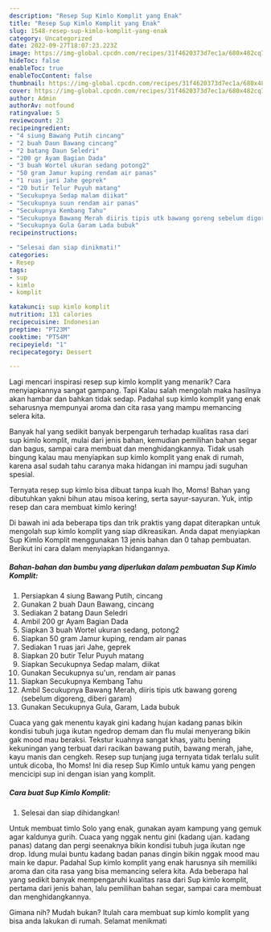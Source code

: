 ```yaml
---
description: "Resep Sup Kimlo Komplit yang Enak"
title: "Resep Sup Kimlo Komplit yang Enak"
slug: 1548-resep-sup-kimlo-komplit-yang-enak
category: Uncategorized
date: 2022-09-27T18:07:23.223Z
image: https://img-global.cpcdn.com/recipes/31f4620373d7ec1a/680x482cq70/sup-kimlo-komplit-foto-resep-utama.jpg
hideToc: false
enableToc: true
enableTocContent: false
thumbnail: https://img-global.cpcdn.com/recipes/31f4620373d7ec1a/680x482cq70/sup-kimlo-komplit-foto-resep-utama.jpg
cover: https://img-global.cpcdn.com/recipes/31f4620373d7ec1a/680x482cq70/sup-kimlo-komplit-foto-resep-utama.jpg
author: Admin
authorAv: notfound
ratingvalue: 5
reviewcount: 23
recipeingredient:
- "4 siung Bawang Putih cincang"
- "2 buah Daun Bawang cincang"
- "2 batang Daun Seledri"
- "200 gr Ayam Bagian Dada"
- "3 buah Wortel ukuran sedang potong2"
- "50 gram Jamur kuping rendam air panas"
- "1 ruas jari Jahe geprek"
- "20 butir Telur Puyuh matang"
- "Secukupnya Sedap malam diikat"
- "Secukupnya suun rendam air panas"
- "Secukupnya Kembang Tahu"
- "Secukupnya Bawang Merah diiris tipis utk bawang goreng sebelum digoreng diberi garam"
- "Secukupnya Gula Garam Lada bubuk"
recipeinstructions:

- "Selesai dan siap dinikmati!"
categories:
- Resep
tags:
- sup
- kimlo
- komplit

katakunci: sup kimlo komplit 
nutrition: 131 calories
recipecuisine: Indonesian
preptime: "PT23M"
cooktime: "PT54M"
recipeyield: "1"
recipecategory: Dessert

---
```



Lagi mencari inspirasi resep sup kimlo komplit yang menarik? Cara menyiapkannya sangat gampang. Tapi Kalau salah mengolah maka hasilnya akan hambar dan bahkan tidak sedap. Padahal sup kimlo komplit yang enak seharusnya mempunyai aroma dan cita rasa yang mampu memancing selera kita.


Banyak hal yang sedikit banyak berpengaruh terhadap kualitas rasa dari sup kimlo komplit, mulai dari jenis bahan, kemudian pemilihan bahan segar dan bagus, sampai cara membuat dan menghidangkannya. Tidak usah bingung kalau mau menyiapkan sup kimlo komplit yang enak di rumah, karena asal sudah tahu caranya maka hidangan ini mampu jadi suguhan spesial.

Ternyata resep sup kimlo bisa dibuat tanpa kuah lho, Moms! Bahan yang dibutuhkan yakni bihun atau misoa kering, serta sayur-sayuran. Yuk, intip resep dan cara membuat kimlo kering!


Di bawah ini ada beberapa tips dan trik praktis yang dapat diterapkan untuk mengolah sup kimlo komplit yang siap dikreasikan. Anda dapat menyiapkan Sup Kimlo Komplit menggunakan 13 jenis bahan dan 0 tahap pembuatan. Berikut ini cara dalam menyiapkan hidangannya.

<!--inarticleads1-->

##### Bahan-bahan dan bumbu yang diperlukan dalam pembuatan Sup Kimlo Komplit:

1. Persiapkan 4 siung Bawang Putih, cincang
1. Gunakan 2 buah Daun Bawang, cincang
1. Sediakan 2 batang Daun Seledri
1. Ambil 200 gr Ayam Bagian Dada
1. Siapkan 3 buah Wortel ukuran sedang, potong2
1. Siapkan 50 gram Jamur kuping, rendam air panas
1. Sediakan 1 ruas jari Jahe, geprek
1. Siapkan 20 butir Telur Puyuh matang
1. Siapkan Secukupnya Sedap malam, diikat
1. Gunakan Secukupnya su&#39;un, rendam air panas
1. Siapkan Secukupnya Kembang Tahu
1. Ambil Secukupnya Bawang Merah, diiris tipis utk bawang goreng (sebelum digoreng, diberi garam)
1. Gunakan Secukupnya Gula, Garam, Lada bubuk


Cuaca yang gak menentu kayak gini kadang hujan kadang panas bikin kondisi tubuh juga ikutan ngedrop demam dan flu mulai menyerang bikin gak mood mau beraksi. Tekstur kuahnya sangat khas, yaitu bening kekuningan yang terbuat dari racikan bawang putih, bawang merah, jahe, kayu manis dan cengkeh. Resep sup tunjang juga ternyata tidak terlalu sulit untuk dicoba, lho Moms! Ini dia resep Sup Kimlo untuk kamu yang pengen mencicipi sup ini dengan isian yang komplit. 

<!--inarticleads2-->

##### Cara buat Sup Kimlo Komplit:


1. Selesai dan siap dihidangkan!

Untuk membuat timlo Solo yang enak, gunakan ayam kampung yang gemuk agar kaldunya gurih. Cuaca yang nggak nentu gini (kadang ujan. kadang panas) datang dan pergi seenaknya bikin kondisi tubuh juga ikutan nge drop. Idung mulai buntu kadang badan panas dingin bikin nggak mood mau main ke dapur. Padahal Sup kimlo komplit yang enak harusnya sih memiliki aroma dan cita rasa yang bisa memancing selera kita. Ada beberapa hal yang sedikit banyak mempengaruhi kualitas rasa dari Sup kimlo komplit, pertama dari jenis bahan, lalu pemilihan bahan segar, sampai cara membuat dan menghidangkannya. 

Gimana nih? Mudah bukan? Itulah cara membuat sup kimlo komplit yang bisa anda lakukan di rumah. Selamat menikmati
